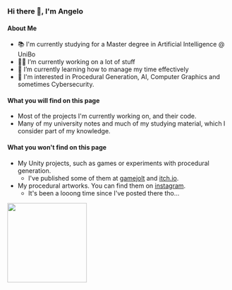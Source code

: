 ### Hi there 👋, I'm Angelo

#### About Me
- 📚 I'm currently studying for a Master degree in Artificial Intelligence @ UniBo
- 👨‍💻 I’m currently working on a lot of stuff
- 🌱 I’m currently learning how to manage my time effectively
- 💭 I'm interested in Procedural Generation, AI, Computer Graphics and sometimes Cybersecurity. 

#### What you will find on this page
- Most of the projects I'm currently working on, and their code.
- Many of my university notes and much of my studying material, which I consider part of my knowledge. 

#### What you won't find on this page
- My Unity projects, such as games or experiments with procedural generation. 
  - I've published some of them at [gamejolt](https://gamejolt.com/@unforeseen_creations) and [itch.io](https://unforeseen-creations.itch.io/). 
- My procedural artworks. You can find them on [instagram](https://www.instagram.com/unforeseen_creations/). 
  - It's been a looong time since I've posted there tho...  

<img height="180em" src="https://github-readme-stats.vercel.app/api?username=AngeloGalav&show_icons=true&hide_border=true&&count_private=true&include_all_commits=true&theme=radical" />
